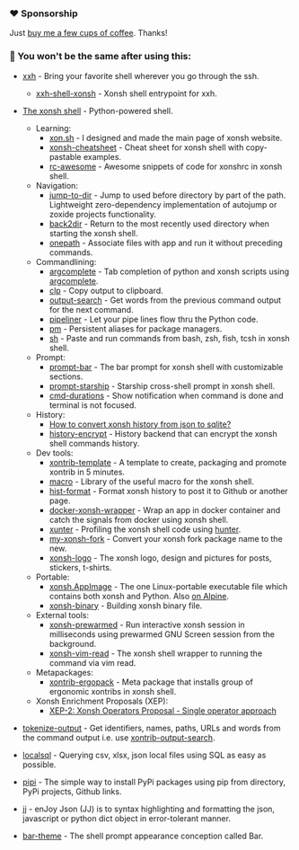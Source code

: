   ### ❤️ Sponsorship

Just [buy me a few cups of coffee](https://www.buymeacoffee.com/xxh). Thanks!

### 🚀 You won't be the same after using this:

* [xxh](https://github.com/xxh/xxh) - Bring your favorite shell wherever you go through the ssh.
  
  * [xxh-shell-xonsh](https://github.com/xxh/xxh-shell-xonsh) - Xonsh shell entrypoint for xxh.

* [The xonsh shell](https://xon.sh/) - Python-powered shell.

  * Learning:
    * [xon.sh](https://xon.sh) - I designed and made the main page of xonsh website.
    * [xonsh-cheatsheet](https://github.com/anki-code/xonsh-cheatsheet) - Cheat sheet for xonsh shell with copy-pastable examples. 
    * [rc-awesome](https://github.com/anki-code/xontrib-rc-awesome) - Awesome snippets of code for xonshrc in xonsh shell. 
  * Navigation:
    * [jump-to-dir](https://github.com/anki-code/xontrib-jump-to-dir) - Jump to used before directory by part of the path. Lightweight zero-dependency implementation of autojump or zoxide projects functionality. 
    * [back2dir](https://github.com/anki-code/xontrib-back2dir) - Return to the most recently used directory when starting the xonsh shell.
    * [onepath](https://github.com/anki-code/xontrib-onepath) - Associate files with app and run it without preceding commands.
  * Commandlining:
    * [argcomplete](https://github.com/anki-code/xontrib-argcomplete) - Tab completion of python and xonsh scripts using [argcomplete](https://github.com/kislyuk/argcomplete).
    * [clp](https://github.com/anki-code/xontrib-clp) - Copy output to clipboard.
    * [output-search](https://github.com/anki-code/xontrib-output-search) -  Get words from the previous command output for the next command.
    * [pipeliner](https://github.com/anki-code/xontrib-pipeliner) - Let your pipe lines flow thru the Python code.
    * [pm](https://github.com/anki-code/xontrib-pm) - Persistent aliases for package managers.
    * [sh](https://github.com/anki-code/xontrib-sh) - Paste and run commands from bash, zsh, fish, tcsh in xonsh shell.
  * Prompt:
    * [prompt-bar](https://github.com/anki-code/xontrib-prompt-bar) - The bar prompt for xonsh shell with customizable sections. 
    * [prompt-starship](https://github.com/anki-code/xontrib-prompt-starship) - Starship cross-shell prompt in xonsh shell. 
    * [cmd-durations](https://github.com/jnoortheen/xontrib-cmd-durations) - Show notification when command is done and terminal is not focused. 
  * History:
    * [How to convert xonsh history from json to sqlite?](https://github.com/xonsh/xonsh/discussions/4132)
    * [history-encrypt](https://github.com/anki-code/xontrib-history-encrypt) - History backend that can encrypt the xonsh shell commands history.
  * Dev tools:
    * [xontrib-template](https://github.com/xonsh/xontrib-template) - A template to create, packaging and promote xontrib in 5 minutes.
    * [macro](https://github.com/anki-code/xontrib-macro) - Library of the useful macro for the xonsh shell. 
    * [hist-format](https://github.com/anki-code/xontrib-hist-format) - Format xonsh history to post it to Github or another page.
    * [docker-xonsh-wrapper](https://github.com/anki-code/docker-xonsh-wrapper) - Wrap an app in docker container and catch the signals from docker using xonsh shell. 
    * [xunter](https://github.com/anki-code/xunter) - Profiling the xonsh shell code using [hunter](https://github.com/ionelmc/python-hunter).
    * [my-xonsh-fork](https://github.com/anki-code/my-xonsh-fork) - Convert your xonsh fork package name to the new.
    * [xonsh-logo](https://github.com/anki-code/xonsh-logo) - The xonsh logo, design and pictures for posts, stickers, t-shirts. 
  * Portable:
    * [xonsh.AppImage](https://xon.sh/appimage.html) - The one Linux-portable executable file which contains both xonsh and Python. Also [on Alpine](https://github.com/xonsh/xonsh/discussions/4158#discussioncomment-462032).
    * [xonsh-binary](https://github.com/anki-code/xonsh-binary) - Building xonsh binary file.
  * External tools:
    * [xonsh-prewarmed](https://github.com/anki-code/xonsh-prewarmed) - Run interactive xonsh session in milliseconds using prewarmed GNU Screen session from the background. 
    * [xonsh-vim-read](https://github.com/anki-code/xonsh-vim-read) - The xonsh shell wrapper to running the command via vim read.
  * Metapackages:
    * [xontrib-ergopack](https://github.com/anki-code/xontrib-ergopack) - Meta package that installs group of ergonomic xontribs in xonsh shell. 
  * Xonsh Enrichment Proposals (XEP):
    * [XEP-2: Xonsh Operators Proposal - Single operator approach](https://github.com/anki-code/xonsh-operators-proposal/blob/main/XEP-2.rst)

* [tokenize-output](https://github.com/anki-code/tokenize-output) - Get identifiers, names, paths, URLs and words from the command output i.e. use [xontrib-output-search](https://github.com/anki-code/xontrib-output-search).

* [localsql](https://github.com/anki-code/localsql) - Querying csv, xlsx, json local files using SQL as easy as possible.

* [pipi](https://github.com/anki-code/pipi) - The simple way to install PyPi packages using pip from directory, PyPi projects, Github links. 

* [jj](https://github.com/anki-code/jj) - enJoy Json (JJ) is to syntax highlighting and formatting the json, javascript or python dict object in error-tolerant manner. 

* [bar-theme](https://github.com/anki-code/bar-theme) - The shell prompt appearance conception called Bar.

